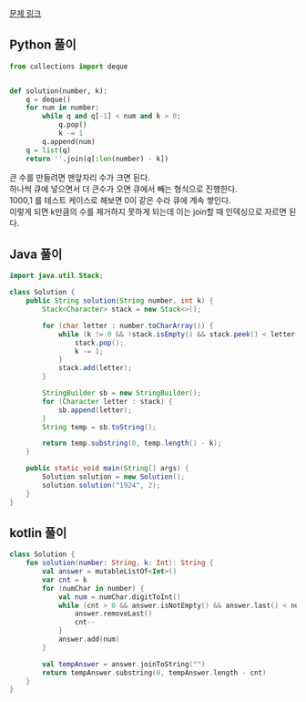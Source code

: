 [문제 링크](https://programmers.co.kr/learn/courses/30/lessons/42883)


## Python 풀이
```python
from collections import deque


def solution(number, k):
    q = deque()
    for num in number:
        while q and q[-1] < num and k > 0:
            q.pop()
            k -= 1
        q.append(num)
    q = list(q)
    return ''.join(q[:len(number) - k])
```
큰 수를 만들려면 맨앞자리 수가 크면 된다.  
하나씩 큐에 넣으면서 더 큰수가 오면 큐에서 빼는 형식으로 진행한다.  
1000,1 를 테스트 케이스로 해보면 0이 같은 수라 큐에 계속 쌓인다.  
이렇게 되면 k만큼의 수를 제거하지 못하게 되는데 이는 join할 때 인덱싱으로 자르면 된다.


## Java 풀이
```java
import java.util.Stack;

class Solution {
    public String solution(String number, int k) {
        Stack<Character> stack = new Stack<>();

        for (char letter : number.toCharArray()) {
            while (k != 0 && !stack.isEmpty() && stack.peek() < letter) {
                stack.pop();
                k -= 1;
            }
            stack.add(letter);
        }

        StringBuilder sb = new StringBuilder();
        for (Character letter : stack) {
            sb.append(letter);
        }
        String temp = sb.toString();

        return temp.substring(0, temp.length() - k);
    }

    public static void main(String[] args) {
        Solution solution = new Solution();
        solution.solution("1924", 2);
    }
}
```

## kotlin 풀이
```kotlin
class Solution {
    fun solution(number: String, k: Int): String {
        val answer = mutableListOf<Int>()
        var cnt = k
        for (numChar in number) {
            val num = numChar.digitToInt()
            while (cnt > 0 && answer.isNotEmpty() && answer.last() < num) {
                answer.removeLast()
                cnt--
            }
            answer.add(num)
        }

        val tempAnswer = answer.joinToString("")
        return tempAnswer.substring(0, tempAnswer.length - cnt)
    }
}
```

